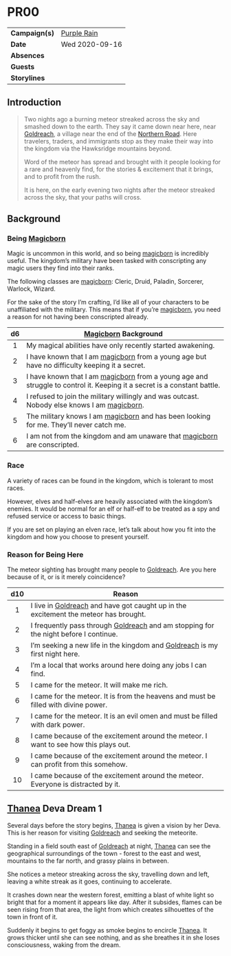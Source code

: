 # PR00

|||
| --- | --- |
| **Campaign(s)** | [Purple Rain](../campaigns/purple-rain/purple-rain.md) | session.2
| **Date** | Wed 2020-09-16 |
| **Absences** | |
| **Guests** | |
| **Storylines** | |

## Introduction

> Two nights ago a burning meteor streaked across the sky and smashed down to the earth. They say it came down near here, near [Goldreach](../civilisations/kingdom-of-astor/SETTLEMENTS/GOLDREACH/README.md), a village near the end of the [Northern Road](../places/roads/northern-road.md). Here travelers, traders, and immigrants stop as they make their way into the kingdom via the Hawksridge mountains beyond.
>
> Word of the meteor has spread and brought with it people looking for a rare and heavenly find, for the stories & excitement that it brings, and to profit from the rush.
>
> It is here, on the early evening two nights after the meteor streaked across the sky, that your paths will cross.

## Background

### Being [Magicborn](../civilisations/kingdom-of-astor/magicborn.md)

Magic is uncommon in this world, and so being [magicborn](../civilisations/kingdom-of-astor/magicborn.md) is incredibly useful. The kingdom’s military have been tasked with conscripting any magic users they find into their ranks.

The following classes are [magicborn](../civilisations/kingdom-of-astor/magicborn.md): Cleric, Druid, Paladin, Sorcerer, Warlock, Wizard.

For the sake of the story I’m crafting, I’d like all of your characters to be unaffiliated with the military. This means that if you’re [magicborn](../civilisations/kingdom-of-astor/magicborn.md), you need a reason for not having been conscripted already.

| d6 | [Magicborn](../civilisations/kingdom-of-astor/magicborn.md) Background |
|:---:| --- |
| 1 | My magical abilities have only recently started awakening. |
| 2 | I have known that I am [magicborn](../civilisations/kingdom-of-astor/magicborn.md) from a young age but have no difficulty keeping it a secret. |
| 3 | I have known that I am [magicborn](../civilisations/kingdom-of-astor/magicborn.md) from a young age and struggle to control it. Keeping it a secret is a constant battle. |
| 4 | I refused to join the military willingly and was outcast. Nobody else knows I am [magicborn](../civilisations/kingdom-of-astor/magicborn.md). |
| 5 | The military knows I am [magicborn](../civilisations/kingdom-of-astor/magicborn.md) and has been looking for me. They’ll never catch me. |
| 6 | I am not from the kingdom and am unaware that [magicborn](../civilisations/kingdom-of-astor/magicborn.md) are conscripted. |

### Race

A variety of races can be found in the kingdom, which is tolerant to most races.

However, elves and half-elves are heavily associated with the kingdom’s enemies. It would be normal for an elf or half-elf to be treated as a spy and refused service or access to basic things.

If you are set on playing an elven race, let’s talk about how you fit into the kingdom and how you choose to present yourself.

### Reason for Being Here

The meteor sighting has brought many people to [Goldreach](../civilisations/kingdom-of-astor/SETTLEMENTS/GOLDREACH/README.md). Are you here because of it, or is it merely coincidence?

| d10 | Reason |
|:---:| --- |
| 1 | I live in [Goldreach](../civilisations/kingdom-of-astor/SETTLEMENTS/GOLDREACH/README.md) and have got caught up in the excitement the meteor has brought. |
| 2 | I frequently pass through [Goldreach](../civilisations/kingdom-of-astor/SETTLEMENTS/GOLDREACH/README.md) and am stopping for the night before I continue. |
| 3 | I’m seeking a new life in the kingdom and [Goldreach](../civilisations/kingdom-of-astor/SETTLEMENTS/GOLDREACH/README.md) is my first night here. |
| 4 | I’m a local that works around here doing any jobs I can find. |
| 5 | I came for the meteor. It will make me rich. |
| 6 | I came for the meteor. It is from the heavens and must be filled with divine power. |
| 7 | I came for the meteor. It is an evil omen and must be filled with dark power. |
| 8 | I came because of the excitement around the meteor. I want to see how this plays out. |
| 9 | I came because of the excitement around the meteor. I can profit from this somehow. |
| 10 | I came because of the excitement around the meteor. Everyone is distracted by it. |

## [Thanea](../../../astarus/people/thanea.md) Deva Dream 1

Several days before the story begins, [Thanea](../../../astarus/people/thanea.md) is given a vision by her Deva. This is her reason for visiting [Goldreach](../civilisations/kingdom-of-astor/SETTLEMENTS/GOLDREACH/README.md) and seeking the meteorite.

Standing in a field south east of [Goldreach](../civilisations/kingdom-of-astor/SETTLEMENTS/GOLDREACH/README.md) at night, [Thanea](../../../astarus/people/thanea.md) can see the geographical surroundings of the town - forest to the east and west, mountains to the far north, and grassy plains in between.

She notices a meteor streaking across the sky, travelling down and left, leaving a white streak as it goes, continuing to accelerate.

It crashes down near the western forest, emitting a blast of white light so bright that for a moment it appears like day. After it subsides, flames can be seen rising from that area, the light from which creates silhouettes of the town in front of it.

Suddenly it begins to get foggy as smoke begins to encircle [Thanea](../../../astarus/people/thanea.md). It grows thicker until she can see nothing, and as she breathes it in she loses consciousness, waking from the dream.
